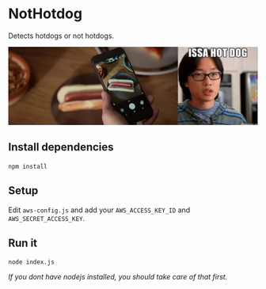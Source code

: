 # NotHotdog

Detects hotdogs or not hotdogs.

![alt text](jinjiang.jpg "ISSA HOTDOG!")

## Install dependencies

```
npm install
```

## Setup

Edit `aws-config.js` and add your `AWS_ACCESS_KEY_ID` and `AWS_SECRET_ACCESS_KEY`.


## Run it

```
node index.js
```

*If you dont have nodejs installed, you should take care of that first.*
